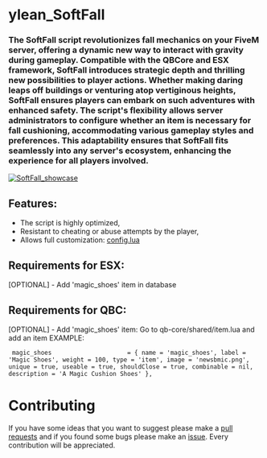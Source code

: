 # ylean_SoftFall
### The SoftFall script revolutionizes fall mechanics on your FiveM server, offering a dynamic new way to interact with gravity during gameplay. Compatible with the QBCore and ESX framework, SoftFall introduces strategic depth and thrilling new possibilities to player actions. Whether making daring leaps off buildings or venturing atop vertiginous heights, SoftFall ensures players can embark on such adventures with enhanced safety. The script's flexibility allows server administrators to configure whether an item is necessary for fall cushioning, accommodating various gameplay styles and preferences. This adaptability ensures that SoftFall fits seamlessly into any server's ecosystem, enhancing the experience for all players involved.


[![SoftFall_showcase](https://i.imgur.com/6zfe9Do.png)](https://youtu.be/hB390T8kK00)

## Features:
* The script is highly optimized,
* Resistant to cheating or abuse attempts by the player,
* Allows full customization:
  [config.lua](https://i.imgur.com/SQlEg7v.png)

## Requirements for ESX:
[OPTIONAL] - Add 'magic_shoes' item in database
## Requirements for QBC:
[OPTIONAL] - Add 'magic_shoes' item:
Go to qb-core/shared/item.lua and add an item
EXAMPLE:
```
 magic_shoes                     = { name = 'magic_shoes', label = 'Magic Shoes', weight = 100, type = 'item', image = 'newsbmic.png', unique = true, useable = true, shouldClose = true, combinable = nil, description = 'A Magic Cushion Shoes' },
```
  

# Contributing
If you have some ideas that you want to suggest please make a [pull requests](https://github.com/yunglean4171/ylean_SoftFall/pulls) and if you found some bugs please make an [issue](https://github.com/yunglean4171/ylean_SoftFall/issues). Every contribution will be appreciated.
